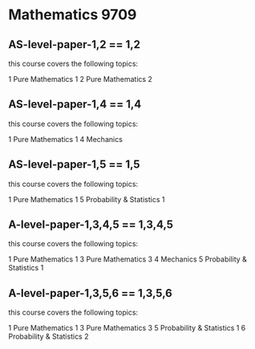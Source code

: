 # Mathematics 9709

## AS-level-paper-1,2 == 1,2

this course covers the following topics:

1 Pure Mathematics 1
2 Pure Mathematics 2

## AS-level-paper-1,4 == 1,4

this course covers the following topics:

1 Pure Mathematics 1
4 Mechanics

## AS-level-paper-1,5 == 1,5

this course covers the following topics:

1 Pure Mathematics 1
5 Probability & Statistics 1

## A-level-paper-1,3,4,5 == 1,3,4,5

this course covers the following topics:

1 Pure Mathematics 1
3 Pure Mathematics 3
4 Mechanics
5 Probability & Statistics 1

## A-level-paper-1,3,5,6 == 1,3,5,6

this course covers the following topics:

1 Pure Mathematics 1
3 Pure Mathematics 3
5 Probability & Statistics 1
6 Probability & Statistics 2